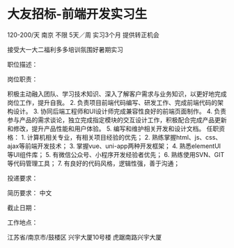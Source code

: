 # 大友招标-前端开发实习生

120-200/天 南京 不限 5天／周 实习3个月 提供转正机会

接受大一大二福利多多培训氛围好暑期实习

职位描述：

岗位职责： 

积极主动融入团队、学习技术知识、深入了解客户需求与业务知识，以更好地完成岗位工作，提升自我。 2.	负责项目前端代码编写、研发工作、完成前端代码的架构设计。 3.	协同后端工程师和UI设计师完成兼容性良好的前端页面制作。 4.	负责参与产品的需求谈论，独立完成指定模块的交互设计工作，积极配合完成产品更新和修改，提升产品性能和用户体验。 5.	编写和维护相关开发和设计文档。 任职资格： 1.	计算机相关专业，有相关项目经验的优先； 2.	熟练掌握html、js、css、ajax等前端开发技术； 3.	掌握vue、uni-app两种开发框架； 4.	熟悉elementUI等UI组件库； 5.	有微信公众号、小程序开发经验者优先； 6.	熟练使用SVN、GIT等代码管理工具； 7.	有良好的代码风格，逻辑性强，善于沟通；

投递要求：

简历要求： 中文

截止日期：

工作地点：

江苏省/南京市/鼓楼区 兴宇大厦10号楼 虎踞南路兴宇大厦